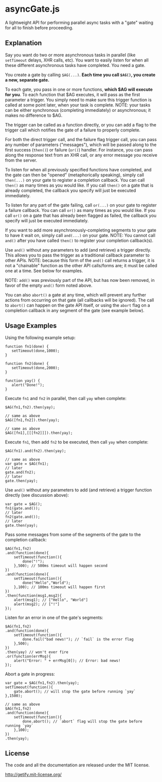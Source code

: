 # asyncGate.js

A lightweight API for performing parallel async tasks with a "gate" waiting for all to finish before proceeding.

## Explanation

Say you want do two or more asynchronous tasks in parallel (like `setTimeout` delays, XHR calls, etc). You want to easily listen for when all these different asynchronous tasks have completed. You need a gate.

You create a gate by calling `$AG(...)`. **Each time you call `$AG()`, you create a new, separate gate.**

To each gate, you pass in one or more functions, **which $AG will execute for you**. To each function that $AG executes, it will pass as the first parameter a trigger. You simply need to make sure this trigger function is called at some point later, when your task is complete. NOTE: your tasks can be either synchronous (completing immediately) or asynchronous; it makes no difference to $AG.

The trigger can be called as a function directly, or you can add a flag to the trigger call which notifies the gate of a failure to properly complete.

For both the direct trigger call, and the failure flag trigger call, you can pass any number of parameters ("messages"), which will be passed along to the first success (`then()`) or failure (`or()`) handler. For instance, you can pass along the response text from an XHR call, or any error message you receive from the server.

To listen for when all previously specified functions have completed, and the gate can then be "opened" (metaphorically speaking), simply call `then(...)` on your gate to register a completion callback. You can call `then()` as many times as you would like. If you call `then()` on a gate that is already completed, the callback you specify will just be executed immediately.

To listen for any part of the gate failing, call `or(...)` on your gate to register a failure callback. You can call `or()` as many times as you would like. If you call `or()` on a gate that has already been flagged as failed, the callback you specify will just be executed immediately.

If you want to add more asynchronously-completing segments to your gate to have it wait on, simply call `and(...)` on your gate. NOTE: You cannot call `and()` after you have called `then()` to register your completion callback(s).

Use `and()` without any parameters to add (and retrieve) a trigger directly. This allows you to pass the trigger as a traditional callback parameter to other APIs. NOTE: because this form of the `and()` call returns a trigger, it is not a "chainable" function as the other API calls/forms are; it must be called one at a time. See below for examples.

NOTE: `add()` was previously part of the API, but has now been removed, in favor of the empty `and()` form noted above.

You can also `abort()` a gate at any time, which will prevent any further actions from occurring on that gate (all callbacks will be ignored). The call to `abort()` can happen on the gate API itself, or using the `abort` flag on a completion callback in any segment of the gate (see example below).

## Usage Examples

Using the following example setup:

    function fn1(done) {
       setTimeout(done,1000);
    }
    
    function fn2(done) {
       setTimeout(done,2000);
    }
    
    function yay() {
       alert("Done!");
    }

Execute `fn1` and `fn2` in parallel, then call `yay` when complete:

    $AG(fn1,fn2).then(yay);
    
    // same as above
    $AG([fn1,fn2]).then(yay);
    
    // same as above    
    $AG([fn1],[[[fn2]]]).then(yay);

Execute `fn1`, then add `fn2` to be executed, then call `yay` when complete:

    $AG(fn1).and(fn2).then(yay);
    
    // same as above
    var gate = $AG(fn1);
    // later
    gate.and(fn2);
    // later
    gate.then(yay);

Use `and()` without any parameters to add (and retrieve) a trigger function directly (see discussion above):

    var gate = $AG();
    fn1(gate.and());
    // later
    fn2(gate.and());
    // later
    gate.then(yay);

Pass some messages from some of the segments of the gate to the completion callback:

    $AG(fn1,fn2)
    .and(function(done){
        setTimeout(function(){
            done("!");
        },500); // 500ms timeout will happen second
    })
    .and(function(done){
        setTimeout(function(){
            done("Hello","World");
        },100); // 100ms timeout will happen first
    })
    .then(function(msg1,msg2){
        alert(msg1); // ["Hello", "World"]
        alert(msg2); // ["!"]
    });
    
Listen for an error in one of the gate's segments:

    $AG(fn1,fn2)
    .and(function(done){
        setTimeout(function(){
            done.fail("bad news!"); // `fail` is the error flag
        },500);
    })
    .then(yay) // won't ever fire
    .or(function(errMsg){
        alert("Error: " + errMsg[0]); // Error: bad news!
    });

Abort a gate in progress:

    var gate = $AG(fn1,fn2).then(yay);
    setTimeout(function(){
        gate.abort(); // will stop the gate before running `yay`
    },1500);
    
    // same as above
    $AG(fn1,fn2)
    .and(function(done){
        setTimeout(function(){
            done.abort(); // `abort` flag will stop the gate before running `yay`
        },100);
    })
    .then(yay);

## License 

The code and all the documentation are released under the MIT license.

http://getify.mit-license.org/
